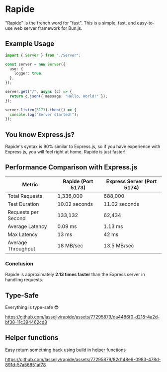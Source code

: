 # Rapide

"Rapide" is the french word for "fast". This is a simple, fast, and easy-to-use web server framework for Bun.js.

## Example Usage

```typescript
import { Server } from "./Server";

const server = new Server({
  use: {
    logger: true,
  },
});

server.get("/", async (c) => {
  return c.json({ message: "Hello, World!" });
});

server.listen(5173).then(() => {
  console.log("Server started!");
});
```

## You know Express.js?

Rapide's syntax is 90% similar to Express.js, so if you have experience with Express.js, you will feel right at home. Rapide is just faster!

## Performance Comparison with Express.js

| Metric              | Rapide (Port 5173) | Express Server (Port 5174) |
| ------------------- | ------------------ | -------------------------- |
| Total Requests      | 1,336,000          | 688,000                    |
| Test Duration       | 10.02 seconds      | 11.02 seconds              |
| Requests per Second | 133,132            | 62,434                     |
| Average Latency     | 0.09 ms            | 1.13 ms                    |
| Max Latency         | 13 ms              | 42 ms                      |
| Average Throughput  | 18 MB/sec          | 13.5 MB/sec                |

### Conclusion

Rapide is approximately **2.13 times faster** than the Express server in handling requests.

## Type-Safe

Everything is type-safe 😎

https://github.com/lassejlv/rapide/assets/77295879/da4486f0-d218-4a2d-bf38-11c394462cd8

## Helper functions

Easy return something back using build in helper functions

https://github.com/lassejlv/rapide/assets/77295879/82d148e6-0983-478d-891d-57a56851af78
